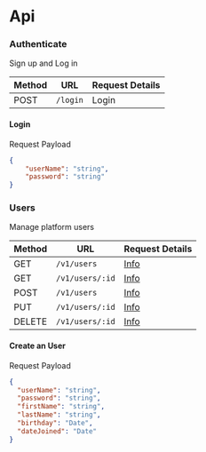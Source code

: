 # Api

### Authenticate
Sign up and Log in

Method | URL | Request Details
------------ | ------------- | ------------
POST | `/login` | Login

#### Login

Request Payload
```json
{
	"userName": "string",
	"password": "string"
}
```

### Users
Manage platform users

Method | URL | Request Details
------------ | ------------- | ------------
GET | `/v1/users` | [Info]()
GET | `/v1/users/:id` | [Info]()
POST | `/v1/users` | [Info]()
PUT | `/v1/users/:id` | [Info]()
DELETE | `/v1/users/:id` | [Info]()

#### Create an User

Request Payload
```json
{
  "userName": "string",
  "password": "string",
  "firstName": "string",
  "lastName": "string",
  "birthday": "Date",
  "dateJoined": "Date"
}
```
